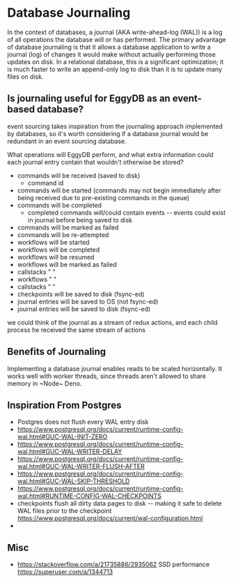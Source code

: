 # Database Journaling

In the context of databases, a journal (AKA write-ahead-log (WAL)) is a log of all operations the database will or has performed. The primary advantage of database journaling is that it allows a database application to write a journal (log) of changes it would make without actually performing those updates on disk. In a relational database, this is a significant optimization; it is much faster to write an append-only log to disk than it is to update many files on disk.

## Is journaling useful for EggyDB as an event-based database?

event sourcing takes inspiration from the journaling approach implemented by databases, so it's worth considering if a database journal would be redundant in an event sourcing database. 

What operations will EggyDB perform, and what extra information could each journal entry contain that wouldn't otherwise be stored?

* commands will be received (saved to disk)
  * command id 
* commands will be started (commands may not begin immediately after being received due to pre-existing commands in the queue)
* commands will be completed
  * completed commands will/could contain events -- events could exist in journal before being saved to disk
* commands will be marked as failed
* commands will be re-attempted
* workflows will be started
* workflows will be completed
* workflows will be resumed
* workflows will be marked as failed
* callstacks " " 
* workflows " "
* callstacks " "
* checkpoints will be saved to disk (fsync-ed)
* journal entries will be saved to OS   (not fsync-ed)
* journal entries will be saved to disk (fsync-ed)

we could think of the journal as a stream of redux actions, and each child process he received the same stream of actions

## Benefits of Journaling

Implementing a database journal enables reads to be scaled horizontally. It works well with worker threads, since threads aren't allowed to share memory in ~Node~ Deno.

## Inspiration From Postgres

* Postgres does not flush every WAL entry disk
* https://www.postgresql.org/docs/current/runtime-config-wal.html#GUC-WAL-INIT-ZERO
* https://www.postgresql.org/docs/current/runtime-config-wal.html#GUC-WAL-WRITER-DELAY
* https://www.postgresql.org/docs/current/runtime-config-wal.html#GUC-WAL-WRITER-FLUSH-AFTER
* https://www.postgresql.org/docs/current/runtime-config-wal.html#GUC-WAL-SKIP-THRESHOLD
* https://www.postgresql.org/docs/current/runtime-config-wal.html#RUNTIME-CONFIG-WAL-CHECKPOINTS
* checkpoints flush all dirty data pages to disk -- making it safe to delete WAL files prior to the checkpoint https://www.postgresql.org/docs/current/wal-configuration.html
* 

## Misc

* https://stackoverflow.com/a/21735886/2935062 SSD performance
https://superuser.com/a/1344713